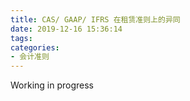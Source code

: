 ```yaml
---
title: CAS/ GAAP/ IFRS 在租赁准则上的异同
date: 2019-12-16 15:36:14
tags:
categories:
- 会计准则
---
```

Working in progress
<!--more-->
